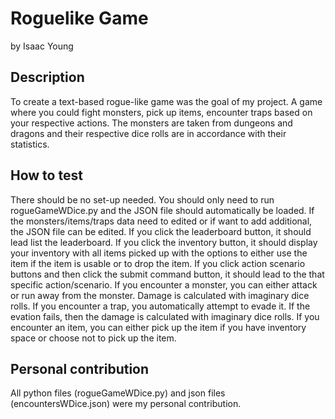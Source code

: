 # Roguelike Game

by Isaac Young

## Description

To create a text-based rogue-like game was the goal of my project.
A game where you could fight monsters, pick up items, encounter traps based on
your respective actions. The monsters are taken from dungeons and dragons and their
respective dice rolls are in accordance with their statistics.


## How to test

There should be no set-up needed. You should only need to run rogueGameWDice.py
and the JSON file should automatically be loaded. If the monsters/items/traps data need to edited or if want to add
additional, the JSON file can be edited.
If you click the leaderboard button, it should lead list the leaderboard.
If you click the inventory button, it should display your inventory with all items picked up with the options to either use the item if the item is usable or to drop the item.
If you click action scenario buttons and then click the submit command button, it should lead to the that specific action/scenario.
If you encounter a monster, you can either attack or run away from the monster. Damage is calculated with imaginary dice rolls.
If you encounter a trap, you automatically attempt to evade it. If the evation fails, then the damage is calculated with imaginary dice rolls.
If you encounter an item, you can either pick up the item if you have inventory space or choose not to pick up the item.

## Personal contribution

All python files (rogueGameWDice.py) and json files (encountersWDice.json) were my personal contribution. 